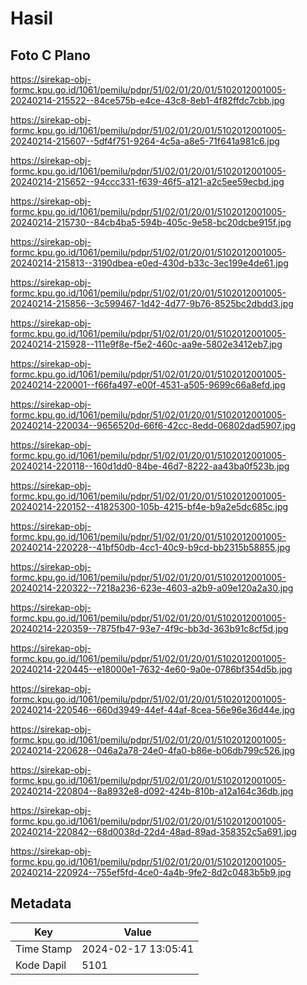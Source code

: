 # Hasil

## Foto C Plano

https://sirekap-obj-formc.kpu.go.id/1061/pemilu/pdpr/51/02/01/20/01/5102012001005-20240214-215522--84ce575b-e4ce-43c8-8eb1-4f82ffdc7cbb.jpg

https://sirekap-obj-formc.kpu.go.id/1061/pemilu/pdpr/51/02/01/20/01/5102012001005-20240214-215607--5df4f751-9264-4c5a-a8e5-71f641a981c6.jpg

https://sirekap-obj-formc.kpu.go.id/1061/pemilu/pdpr/51/02/01/20/01/5102012001005-20240214-215652--94ccc331-f639-46f5-a121-a2c5ee59ecbd.jpg

https://sirekap-obj-formc.kpu.go.id/1061/pemilu/pdpr/51/02/01/20/01/5102012001005-20240214-215730--84cb4ba5-594b-405c-9e58-bc20dcbe915f.jpg

https://sirekap-obj-formc.kpu.go.id/1061/pemilu/pdpr/51/02/01/20/01/5102012001005-20240214-215813--3190dbea-e0ed-430d-b33c-3ec199e4de61.jpg

https://sirekap-obj-formc.kpu.go.id/1061/pemilu/pdpr/51/02/01/20/01/5102012001005-20240214-215856--3c599467-1d42-4d77-9b76-8525bc2dbdd3.jpg

https://sirekap-obj-formc.kpu.go.id/1061/pemilu/pdpr/51/02/01/20/01/5102012001005-20240214-215928--111e9f8e-f5e2-460c-aa9e-5802e3412eb7.jpg

https://sirekap-obj-formc.kpu.go.id/1061/pemilu/pdpr/51/02/01/20/01/5102012001005-20240214-220001--f66fa497-e00f-4531-a505-9699c66a8efd.jpg

https://sirekap-obj-formc.kpu.go.id/1061/pemilu/pdpr/51/02/01/20/01/5102012001005-20240214-220034--9656520d-66f6-42cc-8edd-06802dad5907.jpg

https://sirekap-obj-formc.kpu.go.id/1061/pemilu/pdpr/51/02/01/20/01/5102012001005-20240214-220118--160d1dd0-84be-46d7-8222-aa43ba0f523b.jpg

https://sirekap-obj-formc.kpu.go.id/1061/pemilu/pdpr/51/02/01/20/01/5102012001005-20240214-220152--41825300-105b-4215-bf4e-b9a2e5dc685c.jpg

https://sirekap-obj-formc.kpu.go.id/1061/pemilu/pdpr/51/02/01/20/01/5102012001005-20240214-220228--41bf50db-4cc1-40c9-b9cd-bb2315b58855.jpg

https://sirekap-obj-formc.kpu.go.id/1061/pemilu/pdpr/51/02/01/20/01/5102012001005-20240214-220322--7218a236-623e-4603-a2b9-a09e120a2a30.jpg

https://sirekap-obj-formc.kpu.go.id/1061/pemilu/pdpr/51/02/01/20/01/5102012001005-20240214-220359--7875fb47-93e7-4f9c-bb3d-363b91c8cf5d.jpg

https://sirekap-obj-formc.kpu.go.id/1061/pemilu/pdpr/51/02/01/20/01/5102012001005-20240214-220445--e18000e1-7632-4e60-9a0e-0786bf354d5b.jpg

https://sirekap-obj-formc.kpu.go.id/1061/pemilu/pdpr/51/02/01/20/01/5102012001005-20240214-220546--660d3949-44ef-44af-8cea-56e96e36d44e.jpg

https://sirekap-obj-formc.kpu.go.id/1061/pemilu/pdpr/51/02/01/20/01/5102012001005-20240214-220628--046a2a78-24e0-4fa0-b86e-b06db799c526.jpg

https://sirekap-obj-formc.kpu.go.id/1061/pemilu/pdpr/51/02/01/20/01/5102012001005-20240214-220804--8a8932e8-d092-424b-810b-a12a164c36db.jpg

https://sirekap-obj-formc.kpu.go.id/1061/pemilu/pdpr/51/02/01/20/01/5102012001005-20240214-220842--68d0038d-22d4-48ad-89ad-358352c5a691.jpg

https://sirekap-obj-formc.kpu.go.id/1061/pemilu/pdpr/51/02/01/20/01/5102012001005-20240214-220924--755ef5fd-4ce0-4a4b-9fe2-8d2c0483b5b9.jpg


## Metadata

| Key        | Value               |
| ---------- | ------------------- |
| Time Stamp | 2024-02-17 13:05:41 |
| Kode Dapil | 5101                |



